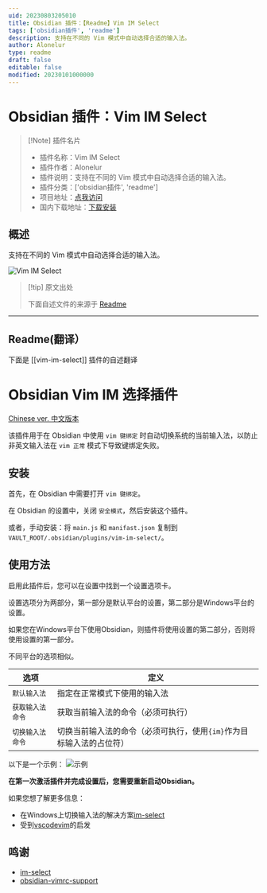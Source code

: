 ```yaml
---
uid: 20230803205010
title: Obsidian 插件：【Readme】Vim IM Select
tags: ['obsidian插件', 'readme']
description: 支持在不同的 Vim 模式中自动选择合适的输入法。
author: Alonelur
type: readme
draft: false
editable: false
modified: 20230101000000
---
```


# Obsidian 插件：Vim IM Select

> [!Note] 插件名片
> - 插件名称：Vim IM Select
> - 插件作者：Alonelur
> - 插件说明：支持在不同的 Vim 模式中自动选择合适的输入法。
> - 插件分类：['obsidian插件', 'readme']
> - 项目地址：[点我访问](https://github.com/ALONELUR/vim-im-select-obsidian)
> - 国内下载地址：[下载安装](https://pkmer.cn/products/plugin/pluginMarket/?vim-im-select)

## 概述

支持在不同的 Vim 模式中自动选择合适的输入法。

![Vim IM Select](https://cdn.pkmer.cn/covers/vim-im-select.png!pkmer)

> [!tip] 原文出处
> 
>下面自述文件的来源于 [Readme](https://ghproxy.net/https://raw.githubusercontent.com/ALONELUR/vim-im-select-obsidian/master/README.md)
> 

---

## Readme(翻译）

下面是 [[vim-im-select]] 插件的自述翻译


# Obsidian Vim IM 选择插件

[Chinese ver. 中文版本](./README_zh.md)

该插件用于在 Obsidian 中使用 `vim 键绑定` 时自动切换系统的当前输入法，以防止非英文输入法在 `vim 正常` 模式下导致键绑定失败。

## 安装

首先，在 Obsidian 中需要打开 `vim 键绑定`。

在 Obsidian 的设置中，关闭 `安全模式`，然后安装这个插件。

或者，手动安装：将 `main.js` 和 `manifast.json` 复制到 `VAULT_ROOT/.obsidian/plugins/vim-im-select/`。

## 使用方法

启用此插件后，您可以在设置中找到一个设置选项卡。

设置选项分为两部分，第一部分是默认平台的设置，第二部分是Windows平台的设置。

如果您在Windows平台下使用Obsidian，则插件将使用设置的第二部分，否则将使用设置的第一部分。

不同平台的选项相似。

| 选项                | 定义                                                                                                         |
| ------------------- | ------------------------------------------------------------------------------------------------------------ |
| `默认输入法`        | 指定在正常模式下使用的输入法                                                                                   |
| `获取输入法命令`    | 获取当前输入法的命令（必须可执行）                                                                             |
| `切换输入法命令`    | 切换当前输入法的命令（必须可执行，使用`{im}`作为目标输入法的占位符）                                           |

以下是一个示例：
![示例](./example.png)

**在第一次激活插件并完成设置后，您需要重新启动Obsidian。**

如果您想了解更多信息：

- 在Windows上切换输入法的解决方案[im-select](https://github.com/daipeihust/im-select)
- 受到[vscodevim](https://github.com/VSCodeVim/Vim#input-method)的启发

## 鸣谢

- [im-select](https://github.com/daipeihust/im-select)
- [obsidian-vimrc-support](https://github.com/esm7/obsidian-vimrc-support)



